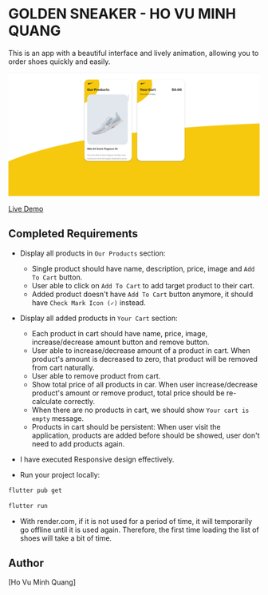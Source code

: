 # GOLDEN SNEAKER - HO VU MINH QUANG

This is an app with a beautiful interface and lively animation, allowing you to order shoes quickly and easily.

![demo_HoVuMinhQuang](https://github.com/hvmq/ShoeShop_Flutter/blob/main/assets/images/result.png)


[Live Demo](https://shoe-shop-flutter.vercel.app/)

## Completed Requirements

- Display all products in `Our Products` section:
  - Single product should have name, description, price, image and `Add To Cart` button.
  - User able to click on `Add To Cart` to add target product to their cart.
  - Added product doesn't have `Add To Cart` button anymore, it should have `Check Mark Icon (✓)` instead.
- Display all added products in `Your Cart` section:
  - Each product in cart should have name, price, image, increase/decrease amount button and remove button.
  - User able to increase/decrease amount of a product in cart. When product's amount is decreased to zero, that product will be removed from cart naturally.
  - User able to remove product from cart.
  - Show total price of all products in car. When user increase/decrease product's amount or remove product, total price should be re-calculate correctly.
  - When there are no products in cart, we should show `Your cart is empty` message.
  - Products in cart should be persistent: When user visit the application, products are added before should be showed, user don't need to add products again.
- I have executed Responsive design effectively.


- Run your project locally:
```bash
flutter pub get
```
```bash
flutter run
```
- With render.com, if it is not used for a period of time, it will temporarily go offline until it is used again. Therefore, the first time loading the list of shoes will take a bit of time.


## Author

[Ho Vu Minh Quang]
